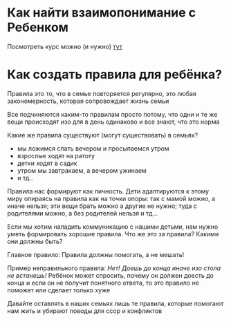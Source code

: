 # Как найти взаимопонимание с Ребенком

Посмотреть курс можно (и нужно) [тут](https://courses.yasharu.com/products/2-b51abde9-a570-4c8f-9633-ef1fe0a25d61)

# Как создать правила для ребёнка?

Правила это то, что в семье повторяется регулярно, это любая закономерность, которая сопровождает жизнь семьи

Все подчиняются каким-то правилам просто потому, что одни и те же вещи происходят изо для в день одинаково и все знают, что это норма

Какие же правила существуют (могут существовать) в семьях?
* мы ложимся спать вечером и просыпаемся утром
* взрослые ходят на ратоту
* детки ходят в садик
* утром мы завтракаем, а вечером ужинаем
* и тд..

Правила нас формируют как личность.
Дети адаптируются к этому миру опираясь на правила как на точки опоры: так с мамой можно, а иначе нельзя; эти вещи брать можно а другие не нужно; туда с родителями можно, а без родителей нельзя и тд...

Если мы хотим наладить коммуникацию с нашими детьми, нам нужно уметь формировать хорошие правила.
Что же это за правила?
Какими они должны быть?

Главное правило: Правила должны помогать, а не мешать!

Пример неправильного правила: _Нет! Доешь до конца иначе изо стола не встанешь!_
Ребёнок может спросить, почему он должен доесть до конца и если он не получит понятного ответа, то это правило не поможет или сделает только хуже

Давайте оставлять в наших семьях лишь те правила, которые помогают нам жить и убирают поводы для ссор и конфликтов
